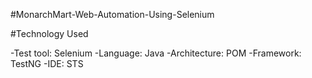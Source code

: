 #MonarchMart-Web-Automation-Using-Selenium

#Technology Used

-Test tool: Selenium
-Language: Java
-Architecture: POM
-Framework: TestNG
-IDE: STS
